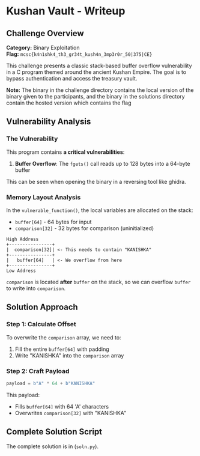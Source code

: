 # Kushan Vault - Writeup

## Challenge Overview

**Category:** Binary Exploitation  
**Flag:** `mcsc{k4n1shk4_th3_gr34t_kush4n_3mp3r0r_50|375|CE}`

This challenge presents a classic stack-based buffer overflow vulnerability in a C program themed around the ancient Kushan Empire. The goal is to bypass authentication and access the treasury vault.

**Note:** The binary in the challenge directory contains the local version of the binary given to the participants, and the binary in the solutions directory contain the hosted version which contains the flag

## Vulnerability Analysis

### The Vulnerability

This program contains **a critical vulnerabilities**:

1. **Buffer Overflow**: The `fgets()` call reads up to 128 bytes into a 64-byte buffer

This can be seen when opening the binary in a reversing tool like ghidra.

### Memory Layout Analysis

In the `vulnerable_function()`, the local variables are allocated on the stack:

- `buffer[64]` - 64 bytes for input
- `comparison[32]` - 32 bytes for comparison (uninitialized)

```
High Address
+----------------+
|  comparison[32]| <- This needs to contain "KANISHKA"
+----------------+
|   buffer[64]   | <- We overflow from here
+----------------+
Low Address
```

`comparison` is located **after** `buffer` on the stack, so we can overflow `buffer` to write into `comparison`.

## Solution Approach

### Step 1: Calculate Offset

To overwrite the `comparison` array, we need to:
1. Fill the entire `buffer[64]` with padding
2. Write "KANISHKA" into the `comparison` array

### Step 2: Craft Payload

```python
payload = b"A" * 64 + b"KANISHKA"
```

This payload:
- Fills `buffer[64]` with 64 'A' characters
- Overwrites `comparison[32]` with "KANISHKA"

## Complete Solution Script

The complete solution is in (`soln.py`).